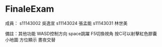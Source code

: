 # FinaleExam
 
成員： s11143002 吳逸宣 s11143024 張孟能 s11143031 林世美

備註：其他功能
WASD控制方向
space跳躍
F5切換視角
按C可以射擊紅色膠囊
小地圖
方位顯示
晝夜交替
